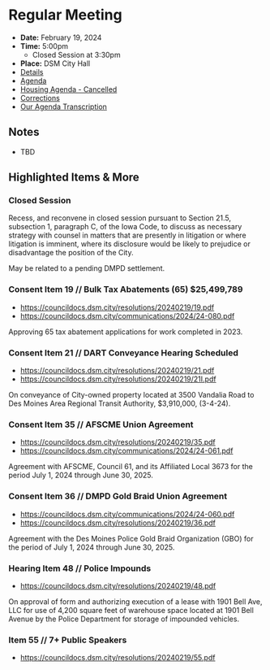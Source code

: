 # Regular Meeting

- **Date:** February 19, 2024
- **Time:** 5:00pm
    - Closed Session at 3:30pm
- **Place:** DSM City Hall
- [Details](https://www.dsm.city/citycouncil_detail_T60_R2756.php)
- [Agenda](https://councildocs.dsm.city/agendas/ag20240219.pdf?pdf=Agenda&t=1708043336597)
- [Housing Agenda - Cancelled](https://councildocs.dsm.city/agendas/mg20240219.pdf?pdf=Housing%20Agendas&t=1708043336597)
- [Corrections](https://councildocs.dsm.city/corrections/20240219%20CAP.pdf)
- [Our Agenda Transcription](#/view/agenda~2024~transcription~02-19_RM)

## Notes

- TBD

## Highlighted Items & More

### Closed Session

Recess, and reconvene in closed session pursuant to Section 21.5, subsection 1, 
paragraph C, of the Iowa Code, to discuss as necessary strategy with counsel in 
matters that are presently in litigation or where litigation is imminent, where its 
disclosure would be likely to prejudice or disadvantage the position of the City. 

May be related to a pending DMPD settlement.

### Consent Item 19 // Bulk Tax Abatements (65) $25,499,789

- https://councildocs.dsm.city/resolutions/20240219/19.pdf
- https://councildocs.dsm.city/communications/2024/24-080.pdf

Approving 65 tax abatement applications for work completed in 2023.

### Consent Item 21 // DART Conveyance Hearing Scheduled

- https://councildocs.dsm.city/resolutions/20240219/21.pdf
- https://councildocs.dsm.city/resolutions/20240219/21I.pdf

On conveyance of City-owned property located at 3500 Vandalia Road to Des Moines Area Regional Transit Authority, $3,910,000, (3-4-24). 

### Consent Item 35 // AFSCME Union Agreement

- https://councildocs.dsm.city/resolutions/20240219/35.pdf
- https://councildocs.dsm.city/communications/2024/24-061.pdf

Agreement with AFSCME, Council 61, and its Affiliated Local 3673 for the period July 1, 2024 through June 30, 2025. 

### Consent Item 36 // DMPD Gold Braid Union Agreement

- https://councildocs.dsm.city/communications/2024/24-060.pdf
- https://councildocs.dsm.city/resolutions/20240219/36.pdf

Agreement with the Des Moines Police Gold Braid Organization (GBO) for the period of July 1, 2024 through June 30, 2025. 

### Hearing Item 48 // Police Impounds

- https://councildocs.dsm.city/resolutions/20240219/48.pdf

On approval of form and authorizing execution of a lease with 1901 Bell Ave, LLC for use of 4,200 square feet of warehouse space located at 1901 Bell Avenue by the Police Department for storage of impounded vehicles. 

### Item 55 // 7+ Public Speakers

- https://councildocs.dsm.city/resolutions/20240219/55.pdf
